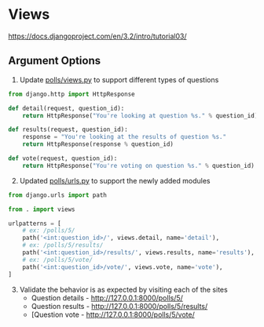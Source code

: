 # Views 

https://docs.djangoproject.com/en/3.2/intro/tutorial03/

## Argument Options

1. Update [polls/views.py](mysite/polls/views.py) to support different types of questions
```python
from django.http import HttpResponse

def detail(request, question_id):
    return HttpResponse("You're looking at question %s." % question_id)

def results(request, question_id):
    response = "You're looking at the results of question %s."
    return HttpResponse(response % question_id)

def vote(request, question_id):
    return HttpResponse("You're voting on question %s." % question_id)
```

2. Updated [polls/urls.py](mysite/polls/urls.py) to support the newly added modules 
```python
from django.urls import path

from . import views

urlpatterns = [
    # ex: /polls/5/
    path('<int:question_id>/', views.detail, name='detail'),
    # ex: /polls/5/results/
    path('<int:question_id>/results/', views.results, name='results'),
    # ex: /polls/5/vote/
    path('<int:question_id>/vote/', views.vote, name='vote'),
]
```

3. Validate the behavior is as expected by visiting each of the sites
   * Question details - http://127.0.0.1:8000/polls/5/
   * Question results - http://127.0.0.1:8000/polls/5/results/
   * [Question vote - http://127.0.0.1:8000/polls/5/vote/

## 